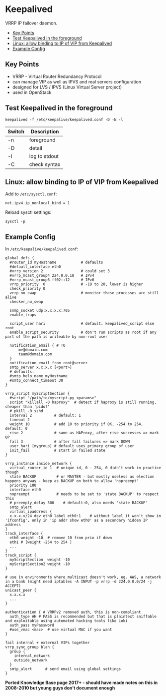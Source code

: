 # Keepalived

VRRP IP failover daemon.

<!-- INDEX_START -->

- [Key Points](#key-points)
- [Test Keepalived in the foreground](#test-keepalived-in-the-foreground)
- [Linux: allow binding to IP of VIP from Keepalived](#linux-allow-binding-to-ip-of-vip-from-keepalived)
- [Example Config](#example-config)

<!-- INDEX_END -->

## Key Points

- VRRP - Virtual Router Redundancy Protocol
- can manage VIP as well as IPVS and real servers configuration
- designed for LVS / IPVS (Linux Virtual Server project)
- used in OpenStack

## Test Keepalived in the foreground

```shell
keepalived -f /etc/keepalive/keepalived.conf -D -N -l
```

| Switch | Description   |
|--------|---------------|
| -n     | foreground    |
| -D     | detail        |
| -l     | log to stdout |
| -C     | check syntax  |

## Linux: allow binding to IP of VIP from Keepalived

Add to `/etc/sysctl.conf`:

```properties
net.ipv4.ip_nonlocal_bind = 1
```

Reload sysctl settings:

```shell
sysctl -p
```

## Example Config

In `/etc/keepalive/keepalived.conf`:

```text
global_defs {
  #router_id myHostname           # defaults
  #default_interface eth0
  #vrrp_version 2                 # could set 3
  #vrrp_mcast_group4 224.0.0.18   # IPv4
  #vrrp_mcast_group6 ff02::12     # IPv6
  vrrp_priority  0                # -19 to 20, lower is higher
  check_priority 0
  vrrp_no_swap                    # monitor these processes are still alive
  checker_no_swap

  snmp_socket udp:x.x.x.x:705
  enable_traps

  script_user hari                # default: keepalived_script else root
  enable_script_security          # don't run scripts as root if any part of the path is writeable by non-root user

  notification_email { # TO
      me@domain.com
      team@domain.com
  }
  notification_email_from root@server
  smtp_server x.x.x.x [<port>]
  # defaults:
  #smtp_helo_name myHostname
  #smtp_connect_timeout 30
}

vrrp_script myScriptSection {
  #script "/path/to/myscript.py <params>"
  script "killall -0 haproxy"  # detect if haproxy is still running, cheaper than 'pidof'
  # pkill -0 sshd
  interval 2          # default: 1
  timeout 2
  weight 10           # add 10 to priority if OK, -254 to 254, default: 0
  rise 2              # same as HAProxy, after rise successes => mark UP
  fall 3              # after fall failures => mark DOWN
  user hari [mygroup] # default uses primary group of user
  init_fail           # start in failed state
}

vrrp_instance inside_network {
  virtual_router_id 1  # unique id, 0 - 254, 0 didn't work in practice though
  state BACKUP         # or MASTER - but mostly useless as election happens anyway - keep as BACKUP on both to allow 'nopreempt'
  priority 100
  interface eth0
  nopreempt            # needs to be set to 'state BACKUP' to respect this
  # preempty_delay 300    # default:0, also needs 'state BACKUP'
  smtp_alert
  virtual_ipaddress {
  x.x.x.x/24 dev eth0 label eth0:1    # without label it won't show in 'ifconfig', only in 'ip addr show eth0' as a secondary hidden IP address
}
track_interface {
  eth0 weight -10  # remove 10 from prio if down
  eth1 # [weight -254 to 254 ]
  ...
}
track_script {
  myScriptSection  weight -10
  myScriptSection2 weight -10
}

# use in environments where multicast doesn't work, eg. AWS, a network in a bank (might need iptables -A INPUT -p vrrp -d 224.0.0.0/24 -j ACCEPT)
unicast_peer {
  x.x.x.x
  ...
}

authentication { # VRRPv2 removed auth, this is non-compliant
  auth_type AH # PASS is recommended but that is plaintext sniffable and exploitable using automated hacking tools like Loki
  auth_pass myPassword
  #use_vmac <mac>  # use virtual MAC if you want
}

fail internal + external VIPs together
vrrp_sync_group blah {
  group {
    internal_network
    outside_network
  }
  smtp_alert      # send email using global settings
}
```

**Ported Knowledge Base page 2017+ - should have made notes on this in 2008-2010 but young guys don't document enough**
